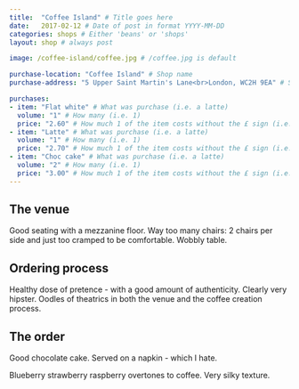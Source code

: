 ```yaml
---
title:  "Coffee Island" # Title goes here
date:   2017-02-12 # Date of post in format YYYY-MM-DD 
categories: shops # Either 'beans' or 'shops'
layout: shop # always post

image: /coffee-island/coffee.jpg # /coffee.jpg is default

purchase-location: "Coffee Island" # Shop name
purchase-address: "5 Upper Saint Martin's Lane<br>London, WC2H 9EA" # Shop address

purchases:
- item: "Flat white" # What was purchase (i.e. a latte)  
  volume: "1" # How many (i.e. 1)
  price: "2.60" # How much 1 of the item costs without the £ sign (i.e. 3.50)
- item: "Latte" # What was purchase (i.e. a latte)  
  volume: "1" # How many (i.e. 1)
  price: "2.70" # How much 1 of the item costs without the £ sign (i.e. 3.50)
- item: "Choc cake" # What was purchase (i.e. a latte)  
  volume: "2" # How many (i.e. 1)
  price: "3.00" # How much 1 of the item costs without the £ sign (i.e. 3.50)
---
```


## The venue

Good seating with a mezzanine floor.
Way too many chairs: 2 chairs per side and just too cramped to be comfortable.
Wobbly table.

## Ordering process

Healthy dose of pretence - with a good amount of authenticity.
Clearly very hipster.
Oodles of theatrics in both the venue and the coffee creation process.

## The order

Good chocolate cake.
Served on a napkin - which I hate.

Blueberry strawberry raspberry overtones to coffee.
Very silky texture.

